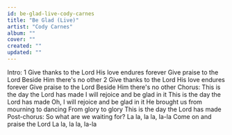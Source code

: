 ```yaml
---
id: be-glad-live-cody-carnes
title: "Be Glad (Live)"
artist: "Cody Carnes"
album: ""
cover: ""
created: ""
updated: ""
---
```


Intro:
1 Give thanks to the Lord
His love endures forever
Give praise to the Lord
Beside Him there's no other
2 Give thanks to the Lord
His love endures forever
Give praise to the Lord
Beside Him there's no other
Chorus:
This is the day the Lord has made
I will rejoice and be glad in it
This is the day the Lord has madе
Oh, I will rejoice and be glad in it
Hе brought us from mourning to dancing
From glory to glory
This is the day the Lord has made
Post-chorus:
So what are we waiting for?
La la, la la, la-la
Come on and praise the Lord
La la, la la, la-la